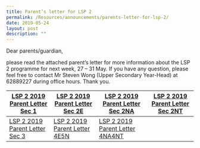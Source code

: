 ```yaml
---
title: Parent’s letter for LSP 2
permalink: /Resources/announcements/parents-letter-for-lsp-2/
date: 2019-05-24
layout: post
description: ""
---
```

Dear parents/guardian,

please read the attached parent’s letter for more information about the LSP 2 programme for next week, 27 – 31 May. If you have any question, please feel free to contact Mr Steven Wong (Upper Secondary Year-Head) at 62889227 during office hours. Thank you.

<table>
<thead>
  <tr>
    <th><a href="/files/Announcement/LSP%202/LSP-2-2019-Parent-Letter-Sec-1-24-May.pdf" target = "_blank">LSP 2 2019 Parent Letter Sec 1</a></th>
    <th><a href="/files/Announcement/LSP%202/LSP-2-2019-Parent-Letter-Sec-2E-24-May.pdf" target = "_blank">LSP 2 2019 Parent Letter Sec 2E</a></th>
    <th><a href="/files/Announcement/LSP%202/LSP-2-2019-Parent-Letter-Sec-2NA-24-May.pdf" target = "_blank">LSP 2 2019 Parent Letter Sec 2NA </a></th>
    <th><a href="/files/Announcement/LSP%202/LSP-2-2019-Parent-Letter-Sec-2NT-24-May.pdf" target = "_blank">LSP 2 2019 Parent Letter Sec 2NT</a></th>
  </tr>
</thead>
<tbody>
  <tr>
    <td><a href="/files/Announcement/LSP%202/LSP-2-2019-Parent-Letter-Sec-3-24-May.pdf" target = "_blank">LSP 2 2019 Parent Letter Sec 3</a></td>
    <td><a href="/files/Announcement/LSP%202/LSP-2-2019-Parent-Letter-4E5N-24-May.pdf" target = "_blank">LSP 2 2019 Parent Letter 4E5N</a></td>
    <td><a href="/files/Announcement/LSP%202/LSP-2-2019-Parent-Letter-4NA4NT-24-May.pdf" target = "_blank">LSP 2 2019 Parent Letter 4NA4NT</a></td>
    <td></td>
  </tr>
</tbody>
</table>